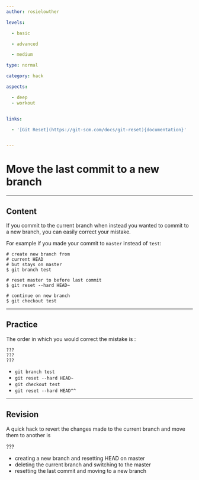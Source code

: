 ```yaml
---
author: rosielowther

levels:

  - basic

  - advanced

  - medium

type: normal

category: hack

aspects:

  - deep
  - workout


links:

  - '[Git Reset](https://git-scm.com/docs/git-reset){documentation}'


---
```


# Move the last commit to a new branch

---
## Content

If you commit to the current branch when instead you wanted to commit to a new branch, you can easily correct your mistake.

For example if you made your commit to `master` instead of `test`:
```
# create new branch from
# current HEAD
# but stays on master
$ git branch test

# reset master to before last commit
$ git reset --hard HEAD~

# continue on new branch
$ git checkout test
```

---
## Practice

The order in which you would correct the mistake is :
```
???
???
???
```

* `git branch test`
* `git reset --hard HEAD~`
* `git checkout test`
* `git reset --hard HEAD^^`

---
## Revision

A quick hack to revert the changes made to the current branch and move them to another is

???

* creating a new branch and resetting HEAD on master
* deleting the current branch and switching to the master
* resetting the last commit and moving to a new branch

 
